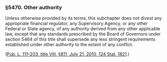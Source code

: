 ### §5470. Other authority ###

Unless otherwise provided by its terms, this subchapter does not divest any appropriate financial regulator, any Supervisory Agency, or any other Federal or State agency, of any authority derived from any other applicable law, except that any standards prescribed by the Board of Governors under section 5464 of this title shall supersede any less stringent requirements established under other authority to the extent of any conflict.

([Pub. L. 111–203, title VIII, §811, July 21, 2010, 124 Stat. 1821](/statviewer.htm?volume=124&page=1821).)